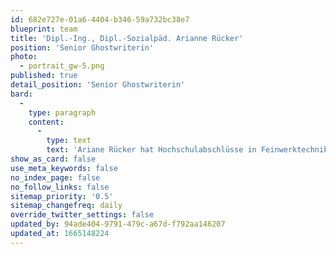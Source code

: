```yaml
---
id: 682e727e-01a6-4404-b346-59a732bc38e7
blueprint: team
title: 'Dipl.-Ing., Dipl.-Sozialpäd. Arianne Rücker'
position: 'Senior Ghostwriterin'
photo:
  - portrait_gw-5.png
published: true
detail_position: 'Senior Ghostwriterin'
bard:
  -
    type: paragraph
    content:
      -
        type: text
        text: 'Ariane Rücker hat Hochschulabschlüsse in Feinwerktechnik, Sozialpädagogik sowie Belletristik und ist seit 3 Jahren für GWriters als Ghostwriterin tätig. Basierend auf ihrer langjährigen beruflichen Tätigkeit in verschiedenen Bereichen der Sozialarbeit, Psychologie und Erwachsenenbildung, ihrer eigenen Autorentätigkeit sowie ihrer früheren Arbeit im Bereich Forschung und Entwicklung kann Ariane Rücker nicht nur ein breites Spektrum an Auftragsthemen abdecken, sondern sich aufgrund ihrer Erfahrung in der Tätigkeit als technische Redakteurin auch zügig in neue Sachgebiete einarbeiten. Sie glänzt durch ihre zuverlässige Arbeitsweise sowie ihren professionellen Umgang mit unseren Kunden.'
show_as_card: false
use_meta_keywords: false
no_index_page: false
no_follow_links: false
sitemap_priority: '0.5'
sitemap_changefreq: daily
override_twitter_settings: false
updated_by: 94ade404-9791-479c-a67d-f792aa146207
updated_at: 1665148224
---
```


